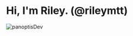 # Hi, I'm Riley. (@rileymtt)

<!-- :question: We have a straight line, how to make that line shorter without being erased? -->

<!-- :four_leaf_clover: That is, draw another line that is longer than that. -->


<img align="center" src="https://github-readme-stats.vercel.app/api?username=rileymtt&show_icons=true&locale=en&theme=tokyonight" alt="panoptisDev" />

